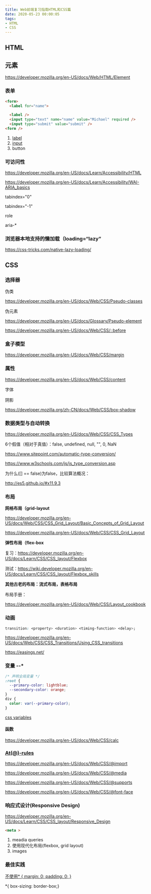 ```yaml
---
title: Web前端复习指南HTML和CSS篇
date: 2020-05-23 00:00:05
tags:
- HTML
- CSS
---
```


## HTML

## 元素

https://developer.mozilla.org/en-US/docs/Web/HTML/Element

### 表单

```html
<form>
  <label for="name">
      
  <label />
  <input type="text" name="name" value="Michael" required />
  <input type="submit" value="submit" />
<form />
```

1. [label](https://developer.mozilla.org/en-US/docs/Web/HTML/Element/label)
2. [input](https://developer.mozilla.org/en-US/docs/Web/HTML/Element/input)
3. button



### 可访问性

https://developer.mozilla.org/en-US/docs/Learn/Accessibility/HTML

https://developer.mozilla.org/en-US/docs/Learn/Accessibility/WAI-ARIA_basics

tabindex="0"

tabindex="-1"

role

aria-*

### 浏览器本地支持的懒加载（loading=“lazy”

https://css-tricks.com/native-lazy-loading/



## CSS

### 选择器

伪类

https://developer.mozilla.org/en-US/docs/Web/CSS/Pseudo-classes

伪元素

https://developer.mozilla.org/en-US/docs/Glossary/Pseudo-element

https://developer.mozilla.org/en-US/docs/Web/CSS/::before

### 盒子模型

https://developer.mozilla.org/en-US/docs/Web/CSS/margin

### 属性

https://developer.mozilla.org/en-US/docs/Web/CSS/content

字体

阴影

https://developer.mozilla.org/zh-CN/docs/Web/CSS/box-shadow

### 数据类型与自动转换

https://developer.mozilla.org/en-US/docs/Web/CSS/CSS_Types

6个假值（相对于真值）：false, undefined, null, "", 0, NaN

https://www.sitepoint.com/automatic-type-conversion/

https://www.w3schools.com/js/js_type_conversion.asp

为什么([] == false)为false，比较算法概况：

http://es5.github.io/#x11.9.3

### 布局

**网格布局（grid-layout**

https://developer.mozilla.org/en-US/docs/Web/CSS/CSS_Grid_Layout/Basic_Concepts_of_Grid_Layout

https://developer.mozilla.org/en-US/docs/Web/CSS/CSS_Grid_Layout

**弹性布局（flex-box**

复习：https://developer.mozilla.org/en-US/docs/Learn/CSS/CSS_layout/Flexbox

测试：https://wiki.developer.mozilla.org/en-US/docs/Learn/CSS/CSS_layout/Flexbox_skills

**其他古老的布局：流式布局，表格布局**

布局手册：

https://developer.mozilla.org/en-US/docs/Web/CSS/Layout_cookbook

### 动画

```css
transition: <property> <duration> <timing-function> <delay>;
```

https://developer.mozilla.org/en-US/docs/Web/CSS/CSS_Transitions/Using_CSS_transitions

https://easings.net/

### 变量 --*

```css
/* 声明全局变量 */
:root {
  --primary-color: lightblue;
  --secondary-color: orange;
}
div {
  color: var(--primary-color);
}
```

[css variables](https://developer.mozilla.org/en-US/docs/Web/CSS/--*)

#### 函数

https://developer.mozilla.org/en-US/docs/Web/CSS/calc

### [At(@)-rules](https://developer.mozilla.org/en-US/docs/Web/CSS/At-rule)

https://developer.mozilla.org/en-US/docs/Web/CSS/@import

https://developer.mozilla.org/en-US/docs/Web/CSS/@media

https://developer.mozilla.org/en-US/docs/Web/CSS/@supports

https://developer.mozilla.org/en-US/docs/Web/CSS/@font-face

### 响应式设计(Responsive Design)

https://developer.mozilla.org/en-US/docs/Learn/CSS/CSS_layout/Responsive_Design

```html
<meta >
```

1. meadia queries
2. 使用现代化布局(flexbox, grid layout)
3. images

### 最佳实践

[不使用* { margin: 0; padding: 0; }](https://www.google.com/search?q=*+%7B+margin%3A+0%3B+padding%3A+0%3B+%7D&oq=*+%7B+margin%3A+0%3B+padding%3A+0%3B+%7D)

*{ box-sizing: border-box;}

